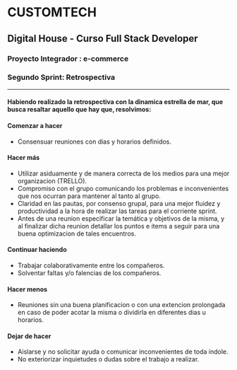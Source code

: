 # CUSTOMTECH
##      Digital House - Curso Full Stack Developer 
###    Proyecto Integrador : e-commerce 
###     Segundo Sprint: Retrospectiva

---

####    Habiendo realizado la retrospectiva con la dinamica estrella de mar, que busca resaltar aquello que hay que, resolvimos:

#### Comenzar a hacer
* Consensuar reuniones con dias y horarios definidos.

#### Hacer más
* Utilizar asiduamente y de manera correcta de los medios para una mejor organizacion (TRELLO).
* Compromiso con el grupo comunicando los problemas e inconvenientes que nos ocurran para mantener al tanto al grupo.
* Claridad en las pautas, por consenso grupal, para una mejor fluidez y productividad a la hora de realizar las tareas para el corriente sprint.
* Antes de una reunion especificar la temática y objetivos de la misma, y al finalizar dicha reunion detallar los puntos e items a seguir para una buena optimizacion de tales encuentros.

#### Continuar haciendo
* Trabajar colaborativamente entre los compañeros.
* Solventar faltas y/o falencias de los compañeros.

#### Hacer menos
* Reuniones sin una buena planificacion o con una extencion prolongada en caso de poder acotar la misma o dividirla en diferentes dias u horarios.

#### Dejar de hacer
* Aislarse y no solicitar ayuda o comunicar inconvenientes de toda índole.
* No exteriorizar inquietudes o dudas sobre el trabajo a realizar.

